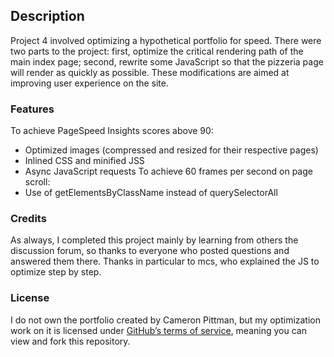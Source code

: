 ## Description

Project 4 involved optimizing a hypothetical portfolio for speed. There were two parts to the project: first, optimize the critical rendering path of the main index page; second, rewrite some JavaScript so that the pizzeria page will render as quickly as possible. These modifications are aimed at improving user experience on the site.

### Features

To achieve PageSpeed Insights scores above 90:
- Optimized images (compressed and resized for their respective pages)
- Inlined CSS and minified JSS
- Async JavaScript requests 
To achieve 60 frames per second on page scroll:
- Use of getElementsByClassName instead of querySelectorAll

### Credits

As always, I completed this project mainly by learning from others the discussion forum, so thanks to everyone who posted questions and answered them there. Thanks in particular to mcs, who explained the JS to optimize step by step.

### License

I do not own the portfolio created by Cameron Pittman, but my optimization work on it is licensed under [GitHub’s terms of service](https://help.github.com/articles/github-terms-of-service/), meaning you can view and fork this repository.
